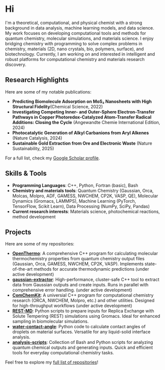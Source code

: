 # Hi

I'm a theoretical, computational, and physical chemist with a strong background in data analysis, machine learning models, and data science. My work focuses on developing computational tools and methods for quantum chemistry, molecular simulations, and materials science. I enjoy bridging chemistry with programming to solve complex problems in chemistry, materials (2D, nano crystals, bio, polymers, surface), and biotechnology. Currently, I am working on and interested in intelligent and robust platforms for computational chemistry and materials research discovery. 

## Research Highlights

Here are some of my notable publications:

- **Predicting Biomolecule Adsorption on MoS₂ Nanosheets with High Structural Fidelity**(Chemical Science, 2022)
- **Investigating Competing Inner- and Outer-Sphere Electron-Transfer Pathways in Copper Photoredox-Catalyzed Atom-Transfer Radical Additions: Closing the Cycle** (Angewandte Chemie International Edition, 2024)
- **Photocatalytic Generation of Alkyl Carbanions from Aryl Alkenes** (Nature Catalysis, 2024)
- **Sustainable Gold Extraction from Ore and Electronic Waste** (Nature Sustainability, 2025)

For a full list, check my [Google Scholar profile](https://scholar.google.com/citations?user=yC7hLR0AAAAJ&hl=en).

## Skills & Tools

- **Programming Languages**: C++, Python, Fortran (basic), Bash
- **Chemistry and materials tools**: Quantum Chemistry (Gaussian, Orca, Molcas, Molpro, ADF, GAMESS, NWCHEM, CP2K, VASP, QE), Molecular Dynamics (Gromacs, LAMMPS), Machine Learning (PyTorch, TensorFlow, Scikit Learn), Data Processing (NumPy, SciPy, Pandas)
- **Current research interests**: Materials science, photochemical reactions, method development

## Projects

Here are some of my repositories:

- **[OpenThermo](https://github.com/lenhanpham/OpenThermo)**: A comprehensive C++ program for calculating molecular thermochemistry properties from quantum chemistry output files (Gaussian, Orca, GAMESS, NWCHEM, CP2K, VASP). Implements state-of-the-art methods for accurate thermodynamic predictions (under active development) 
- **[gaussian-extractor](https://github.com/lenhanpham/gaussian-extractor)**: High-performance, cluster-safe C++ tool to extract data from Gaussian outputs and create inputs. Runs in parallel with comprehensive error handling. (under active development)  
- **[ComChemKit](https://github.com/lenhanpham/ComChemKit)**: A universial C++ program for computational chemistry research (ORCA, NWCHEM, Molpro, etc.) and other utilities. Designed for high-throughput workflows (under active development)
- **[REST-MD](https://github.com/lenhanpham/REST-MD)**: Python scripts to prepare inputs for Replica Exchange with Solute Tempering (REST) simulations using Gromacs. Ideal for enhanced sampling in biomolecular simulations.
- **[water-contact-angle](https://github.com/lenhanpham/water-contact-angle)**: Python code to calculate contact angles of droplets on material surfaces. Versatile for any liquid-solid interface analysis.
- **[analysis-scripts](https://github.com/lenhanpham/analysis-scripts)**: Collection of Bash and Python scripts for analyzing quantum chemical outputs and generating inputs. Quick and efficient tools for everyday computational chemistry tasks. 

Feel free to explore my [full list of repositories](https://github.com/lenhanpham?tab=repositories)!
